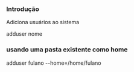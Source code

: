 ### Introdução

Adiciona usuários ao sistema

 adduser nome

### usando uma pasta existente como home

adduser fulano --home=/home/fulano
